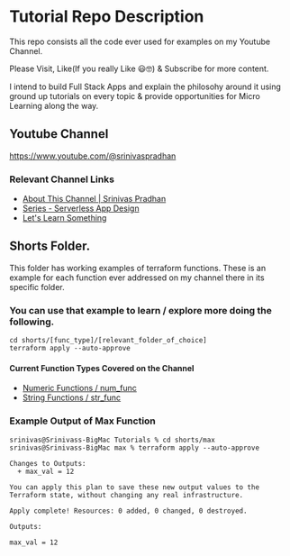 # Tutorial Repo Description
This repo consists all the code ever used for examples on my Youtube Channel.

Please Visit, Like(If you really Like 😃🤓) & Subscribe for more content.

I intend to build Full Stack Apps and explain the philosohy around it using ground up tutorials on every topic & provide opportunities for Micro Learning along the way.

## Youtube Channel

https://www.youtube.com/@srinivaspradhan

### Relevant Channel Links

 - [About This Channel | Srinivas Pradhan](https://www.youtube.com/watch?v=47P5Fql-6DU)
 - [Series - Serverless App Design](https://www.youtube.com/playlist?list=PLcgwIVZWZ9WhcoaGaChgK-efBa8GiFUsl)
 - [Let's Learn Something](https://www.youtube.com/playlist?list=PLcgwIVZWZ9WhLa4ZUXZb3-_smGQeF1w1G)

## Shorts Folder.

This folder has working examples of terraform functions. These is an example for each function ever addressed on my channel there in its specific folder.

### You can use that example to learn / explore more doing the following.

```
cd shorts/[func_type]/[relevant_folder_of_choice]
terraform apply --auto-approve
```

#### Current Function Types Covered on the Channel
  - [Numeric Functions / num_func](https://github.com/srinivas-pradhan/Youtube-Tutorials/tree/main/shorts/num_func)
  - [String Functions / str_func](https://github.com/srinivas-pradhan/Youtube-Tutorials/tree/main/shorts/str_func)

### Example Output of Max Function

```
srinivas@Srinivass-BigMac Tutorials % cd shorts/max
srinivas@Srinivass-BigMac max % terraform apply --auto-approve

Changes to Outputs:
  + max_val = 12

You can apply this plan to save these new output values to the Terraform state, without changing any real infrastructure.

Apply complete! Resources: 0 added, 0 changed, 0 destroyed.

Outputs:

max_val = 12
```
